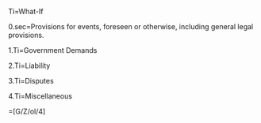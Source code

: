 Ti=What-If

0.sec=Provisions for events, foreseen or otherwise, including general legal provisions.

1.Ti=Government Demands

2.Ti=Liability

3.Ti=Disputes

4.Ti=Miscellaneous

=[G/Z/ol/4]
